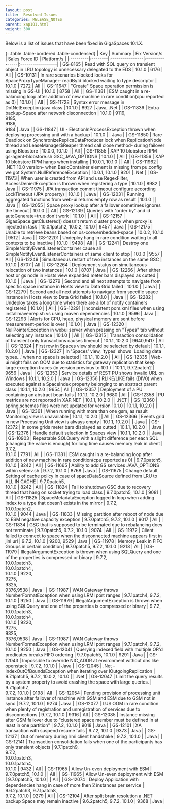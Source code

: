 ```yaml
---
layout: post
title:  Resolved Issues
categories: RELEASE_NOTES
parent: xap101.html
weight: 300
---
```



Below is a list of issues that have been fixed in GigaSpaces 10.1.X.



{: .table .table-bordered .table-condensed}
| Key | Summary | Fix Version/s | Sales Force ID | Platform/s |
|:---------|:--------|:----------------|:---------------|:------------------|
| GS-8165 | Read with SQL query on transient object in LRU topology is unnecessary delegated to the EDS | 10.1.0 | 6176 | All |
| <nobr>GS-10131</nobr> | In rare scenarios blocked locks for SpaceProxyTypeManager- readById blocked waiting to type descriptor | 10.1.0 | 7272 | All |
| GS-11647 | "Create" Space operation permission is missing in GS-UI | 10.1.0 | 8758 | All |
| GS-11381 | ESM caught in a re-balancing loop after addition of new machine in rare condition(cpu reported as 0) | 10.1.0 | | All |
| GS-11728 | Syntax error message in DotNetException.java class | 10.1.0 | 8927 | Java, .Net |
| GS-11836 | Extra backup-Space after network disconnection | 10.1.0 |  9119,<br>9185,<br>9186,<br>9184 | Java |
| GS-11847 | UI - ElectionInProcessException thrown when deploying processing unit with a backup | 10.1.0 |  | Java |
| GS-11850 | Rare Deadlock on SynchronizeReplicaDataProducer lock when ReplicationNode thread and LeaseManager$Reaper thread call close method- during failover using Blobstore | 10.0.0, 10.1.0 |  | All |
| GS-11855 | XAP 10 blobstore RPM gs-agent-blobstore.sh GSC_JAVA_OPTIONS | 10.1.0 |  | All |
| GS-11856 | XAP 10 blobstore RPM hangs when installing | 10.0.1, 10.1.0 |  | All |
| GS-11962 | .NET 10.0 version- when BasicContainer element is missing from pu.config we got System.NullReferenceException | 10.0.1, 10.1.0 | 9201 | .Net |
| GS-11973 | When user is created from API and use RegexFilter, AccessDeniedException is thrown when registering a type | 10.1.0 |	8982 | Java |
| GS-11975 | JPA transaction commit timeout configure according LockTimeout (JPA property) | 10.1.0 |  | Java |
| GS-12031 | Running aggregated functions from web-ui returns empty row as result | 10.1.0 |  | Java |
| GS-12055 | Space proxy lookup after a failover sometimes ignores the timeout | 10.1.0 |  | All |
| GS-12139 | Queries with "order by" and id autoGenerate=true don't work | 10.1.0 |  | All |
| GS-12157 | GigasSpace.getClustered() doesn't return cluster proxy when proxy is injected in task | 10.0.1patch2, 10.0.2, 10.1.0 | 9457 | Java |
| GS-12175 | Unable to retrieve beans based on os-core:embedded-space | 10.0.2, 10.1.0 | 9512 | Java |
| GS-12201 | Undeploy hang in rare condition waiting to all contexts to be inactive | 10.1.0 | 9498 | All |
| GS-12241 | Destroy one SimpleNotifyEventListenerContainer cause all SimpleNotifyEventListenerContainers of same client to stop | 10.1.0 | 9557 | All |
| GS-12249 | Simultaneous restart of two instances on the same GSC | 10.1.0 | 8707 | All |
| GS-12264 | Deployment status on simultaneous relocation of two instances | 10.1.0 | 8707 | Java |
| GS-12266 | After either host or gs node in Hosts view expanded meter bars displayed as cutted | 10.1.0 |  | Java |
| GS-12279 | Second and all next attempts to navigate from specific space instance in Hosts view to Data Grid failed | 10.1.0 |  | Java |
| GS-12279 | Second and all next attempts to navigate from specific space instance in Hosts view to Data Grid failed | 10.1.0 |  | Java |
| GS-12282 | Undeploy takes a long time when there are a lot of notify containers registered | 10.1.0 |  | All |
| GS-12291 | Inconsistent pom.xml files when using installmavenrep.sh vs using maven dependencies | 10.1.0 |  	9596 | Java |
| GS-12293 | Alerts for CPU, heap, physical memory are sent before measurement-period is over | 10.1.0 |  | Java |
| GS-12320 | NullPointerException in webui server when pressing on "Types" tab without selecting any instance | 10.1.0 |  | All |
| GS-12315 | Transaction consolidation of transient only transactions causes timeout | 10.1.1, 10.2.0 | 9640,9417 | All |
| GS-12324 | First row in Spaces view should be selected by default | 10.1.1, 10.2.0 |  | Java |
| GS-12327 | In 'Spaces' view, 'types' shows 'Loading data types...' when no space is selected | 10.1.1, 10.2.0 | | All |
| GS-12335 | Web-ui might fails on OOM due to statistics for gateway replication that keep large exception traces (in version previous to 10.1 ) | 10.1.1, 9.7.2patch2 | 9656 | Java |
| GS-12353 | Service details of REST PU shows invalid URL on Windows | 10.1.1, 10.2.0 |  | Java |
| GS-12356 | RLIKE/LIKE fails (DIV0) when executed against a SpaceIndex property belonging to an abstract parent class | 10.1.1, 10.2.0 | 9654 | All |
| GS-12357 | Deployment of a PU containing an abstract bean fails | 10.1.1, 10.2.0 |  9680 | All |
| GS-12358 | PU metrics are not reported in XAP.NET | 10.1.1, 10.2.0 |  | .NET |
| GS-12360 | spring.schemas files were not updated for version 10.1.0 | 10.1.1, 10.2.0 |  | Java |
| GS-12361 | When running with more than one gsm, as result Monitoring view is unavailable | 10.1.1, 10.2.0 |  | All |
| GS-12366 | Events grid in new Processing Unit view is always empty | 10.1.1, 10.2.0 | | Java |
| GS-12372 | In some grids meter bars displayed as cutted | 10.1.1, 10.2.0 | | Java |
| GS-12376 | Handle default selection in Spaces view | 10.1.1, 10.2.0 | | Java |
| GS-10903 | Repeatable SQLQuery with a slight difference per each SQL (changing the value is enough) for long time causes memory leak in client | 9.7.2,<br> 10.1.0 | 7791 | All |
| GS-11381 | ESM caught in a re-balancing loop after addition of new machine in rare condition(cpu reported as 0) | 9.7.0patch5, <br>10.1.0 | 8242 | All |
| GS-11665 | Ability to add GS services JAVA_OPTIONS within setenv.sh | 9.7.2, 10.1.0 | 8768 | Java |
| GS-11675 | Change default Setting of cache policy in case of spaceDataSource defined from LRU to ALL IN CACHE | 9.7.0patch5, <br>10.1.0 | 8242 | All |
| GS-11824 | Fail to shutdown GSC due to recovery thread that hang on socket trying to load class | 9.7.0patch5, 10.1.0 | 9081 | All |
| GS-11825 | SpaceMetadataException logged In loop when adding index to a type that doesn’t exists in the mirror | 9.7.2, <br>10.0.1patch2,<br> 10.1.0 | 9044 | Java |
| GS-11833 | Missing partition after reboot of node due to ESM negative capacity exception | 9.7.0patch5, 9.7.2, 10.1.0 | 9017 | All |
| GS-11834 | GSC that is supposed to be terminated due to rebalancing does not terminate | 9.7.0patch5, 9.7.2, 10.1.0 | 9074 | All |
| GS-11972 | Client failed to connect to space when the disconnected machine appears first in jini url | 9.7.2, 10.1.0 | 9200, 9529 | Java |
| GS-11978 | Memory Leak in FIFO Groups in certain condition | 9.7.0patch5, 9.7.2, 10.1.0 | 9218 | All |
| GS-11979 | IllegalArgumentException is thrown when using SQLQuery and one of the properties is compressed or binary | 9.7.2, <br>10.0.1patch3,<br> 10.0.1patch4 ,<br>10.1.0 | 9220,<br>9275,<br>9325,<br>9376,9538 | Java |
| GS-11987 | WAN Gateway throws NumberFormatException when using LRMI port ranges | 9.7.1patch4, 9.7.2, 10.1.0 | 9250 | Java |
| GS-11979 | IllegalArgumentException is thrown when using SQLQuery and one of the properties is compressed or binary | 9.7.2, <br>10.0.1patch3,<br> 10.0.1patch4 ,<br>10.1.0 | 9220,<br>9275,<br>9325,<br>9376,9538 | Java |
| GS-11987 | WAN Gateway throws NumberFormatException when using LRMI port ranges | 9.7.1patch4, 9.7.2, 10.1.0 | 9250 | Java |
| GS-12041 | Querying indexed field with multiple OR'd predicates breaks FIFO ordering | 9.7.0patch5, 10.1.0 |  	9291 | Java |
| GS-12043 | Impossible to override NIC_ADDR at environment without dns like openstack | 9.7.2, 10.1.0 |  | Java |
| GS-12045 | .Net - IndexOutOfBoundsException when iterating over IOutgoingReplication | 9.7.1patch5, 9.7.2, 10.0.2, 10.1.0 |  | .Net |
| GS-12047 | Limit the query results by a system property to avoid crashing the space with large queries. | 9.7.1patch7, <br>9.7.2, 10.1.0 | 9198 | All |
| GS-12054 | Pending provision of processing unit instance after failover of machine with GSM and ESM due to GSM not in sync  | 9.7.2, 10.1.0 | 9274 | Java |
| GS-12077 | LUS OOM in rare condition when plenty of registration and unregistration of services due to disconnections | 9.7.2, 10.1.0 | 9316 | All |
| GS-12085 | Instance missing after GSM failover due to "clustered space member must be defined in at least in one partition"  | 9.7.2, 10.1.0 | 9018 | Java |
| GS-12101 | XA transaction with suspend resume fails | 9.7.2, 10.1.0 | 9373 | Java |
| GS-12137 | Out of memory during lrmi client handshake | 9.7.2, 10.1.0 |  | Java |
| GS-12141 | Transaction consolidation fails when one of the participants has only transient objects | 9.7.1patch9,<br> 9.7.2, <br>10.0.1patch3,<br> 10.0.1patch4, <br>10.1.0 | 9432 | All |
| GS-11965 | Allow Un-even deployment with ESM | 9.7.0patch5, 10.1.0 |  | All |
| GS-11965 | Allow Un-even deployment with ESM | 9.7.0patch5, 10.1.0 |  | All |
| GS-12074 | Deploy Application with dependencies hang in case of more then 2 instances per service | 	9.6.2patch3, 9.7.1patch8,<br> 9.7.2, 10.1.0 | 9279 | All |
| GS-12104 | After split brain resolution a .NET backup Space may remain inactive | 9.6.2patch5, 9.7.2, 10.1.0  | 9368 | Java |








